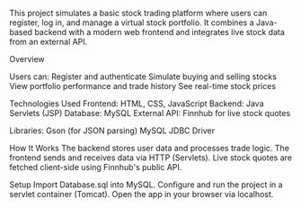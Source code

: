 This project simulates a basic stock trading platform where users can register, log in, and manage a virtual stock portfolio. It combines a Java-based backend with a modern web frontend and integrates live stock data from an external API.

Overview

Users can:
Register and authenticate
Simulate buying and selling stocks
View portfolio performance and trade history
See real-time stock prices

Technologies Used
Frontend: HTML, CSS, JavaScript
Backend: Java Servlets (JSP)
Database: MySQL
External API: Finnhub for live stock quotes

Libraries:
Gson (for JSON parsing)
MySQL JDBC Driver

How It Works
The backend stores user data and processes trade logic.
The frontend sends and receives data via HTTP (Servlets).
Live stock quotes are fetched client-side using Finnhub's public API.

Setup
Import Database.sql into MySQL.
Configure and run the project in a servlet container (Tomcat).
Open the app in your browser via localhost.

